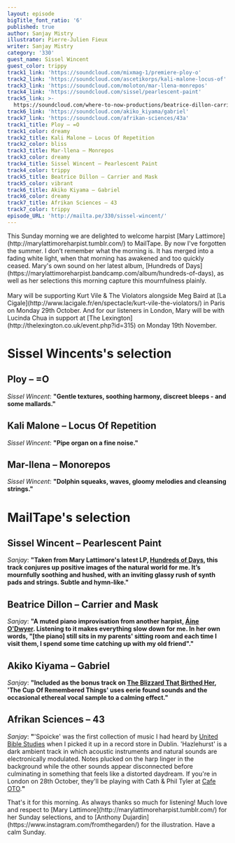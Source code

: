 ```yaml
---
layout: episode
bigTitle_font_ratio: '6'
published: true
author: Sanjay Mistry
illustrator: Pierre-Julien Fieux
writer: Sanjay Mistry
category: '330'
guest_name: Sissel Wincent
guest_color: trippy
track1_link: 'https://soundcloud.com/mixmag-1/premiere-ploy-o'
track2_link: 'https://soundcloud.com/ascetikorps/kali-malone-locus-of'
track3_link: 'https://soundcloud.com/moloton/mar-llena-monrepos'
track4_link: 'https://soundcloud.com/sissel/pearlescent-paint'
track5_link: >-
  https://soundcloud.com/where-to-now-productions/beatrice-dillon-carrier-and-mask
track6_link: 'https://soundcloud.com/akiko_kiyama/gabriel'
track7_link: 'https://soundcloud.com/afrikan-sciences/43a'
track1_title: Ploy – =O
track1_color: dreamy
track2_title: Kali Malone – Locus Of Repetition
track2_color: bliss
track3_title: Mar-llena – Monrepos
track3_color: dreamy
track4_title: Sissel Wincent – Pearlescent Paint
track4_color: trippy
track5_title: Beatrice Dillon – Carrier and Mask
track5_color: vibrant
track6_title: Akiko Kiyama – Gabriel
track6_color: dreamy
track7_title: Afrikan Sciences – 43
track7_color: trippy
episode_URL: 'http://mailta.pe/330/sissel-wincent/'
---
```

<p id="introduction">This Sunday morning we are delighted to welcome harpist [Mary Lattimore](http://marylattimoreharpist.tumblr.com/) to MailTape. By now I've forgotten the summer. I don’t remember what the morning is. It has merged into a fading white light, when that morning has awakened and too quickly ceased. Mary's own sound on her latest album, [Hundreds of Days](https://marylattimoreharpist.bandcamp.com/album/hundreds-of-days), as well as her selections this morning capture this mournfulness plainly.
<br><br>
Mary will be supporting Kurt Vile & The Violators alongside Meg Baird at [La Cigale](http://www.lacigale.fr/en/spectacle/kurt-vile-the-violators/) in Paris on Monday 29th October. And for our listeners in London, Mary will be with Lucinda Chua in support at [The Lexington](http://thelexington.co.uk/event.php?id=315) on Monday 19th November.</p>


# Sissel Wincents's selection

## Ploy – =O
_Sissel Wincent_: **"**Gentle textures, soothing harmony, discreet bleeps - and some mallards.**"**

## Kali Malone – Locus Of Repetition
_Sissel Wincent_: **"**Pipe organ on a fine noise.**"**

## Mar-llena – Monorepos
_Sissel Wincent_: **"**Dolphin squeaks, waves, gloomy melodies and cleansing strings.**"**


# MailTape's selection

## Sissel Wincent – Pearlescent Paint
_Sanjay_: **"**Taken from Mary Lattimore's latest LP, [Hundreds of Days](https://marylattimoreharpist.bandcamp.com/album/hundreds-of-days), this track conjures up positive images of the natural world for me. It’s mournfully soothing and hushed, with an inviting glassy rush of synth pads and strings. Subtle and hymn-like.**"**

## Beatrice Dillon – Carrier and Mask
_Sanjay_: **"**A muted piano improvisation from another harpist, [Áine O'Dwyer](https://soundcloud.com/aine-o-dwyer). Listening to it makes everything slow down for me. In her own words, "[the piano] still sits in my parents' sitting room and each time I visit them, I spend some time catching up with my old friend".**"**

## Akiko Kiyama – Gabriel
_Sanjay_: **"**Included as the bonus track on [The Blizzard That Birthed Her](https://aaronmartin.bandcamp.com/album/the-blizzard-that-birthed-her), 'The Cup Of Remembered Things' uses eerie found sounds and the occasional ethereal vocal sample to a calming effect.**"**

## Afrikan Sciences – 43
_Sanjay_: **"**'Spoicke' was the first collection of music I had heard by [United Bible Studies](https://united-bible-studies.bandcamp.com/) when I picked it up in a record store in Dublin. 'Hazlehurst' is a dark ambient track in which acoustic instruments and natural sounds are electronically modulated. Notes plucked on the harp linger in the background while the other sounds appear disconnected before culminating in something that feels like a distorted daydream. If you're in London on 28th October, they'll be playing with Cath & Phil Tyler at [Cafe OTO](https://cafeoto.co.uk/events/cath-phil-tyler-united-bible-studies/).**"**


<p id="outroduction">That's it for this morning. As always thanks so much for listening! Much love and respect to [Mary Lattimore](http://marylattimoreharpist.tumblr.com/) for her Sunday selections, and to [Anthony Dujardin](https://www.instagram.com/fromthegarden/) for the illustration. Have a calm Sunday.</p>
